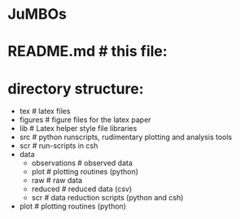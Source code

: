 # JuMBOs

# README.md       # this file:

# directory structure:
 - tex            # latex files
 - figures        # figure files for the latex paper
 - lib	          # Latex helper style file libraries
 - src	          # python runscripts, rudimentary plotting and analysis tools
 - scr	          # run-scripts in csh
 - data
   - observations # observed data
   - plot	  # plotting routines (python)
   - raw	  # raw data
   - reduced      # reduced data (csv)
   - scr	  # data reduction scripts (python and csh)
 - plot  	  # plotting routines (python)
